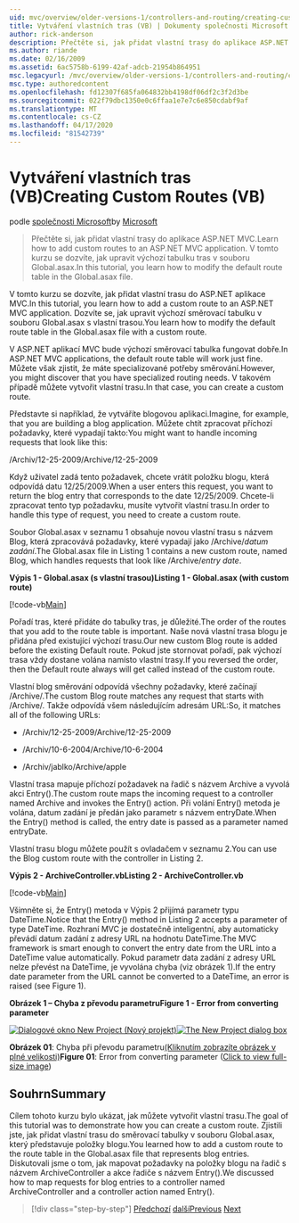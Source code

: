```yaml
---
uid: mvc/overview/older-versions-1/controllers-and-routing/creating-custom-routes-vb
title: Vytváření vlastních tras (VB) | Dokumenty společnosti Microsoft
author: rick-anderson
description: Přečtěte si, jak přidat vlastní trasy do aplikace ASP.NET MVC. V tomto kurzu se dozvíte, jak upravit výchozí tabulku tras v souboru Global.asax.
ms.author: riande
ms.date: 02/16/2009
ms.assetid: 6ac5758b-6199-42af-adcb-21954b864951
msc.legacyurl: /mvc/overview/older-versions-1/controllers-and-routing/creating-custom-routes-vb
msc.type: authoredcontent
ms.openlocfilehash: fd12307f685fa064832bb4198df06df2c3f2d3be
ms.sourcegitcommit: 022f79dbc1350e0c6ffaa1e7e7c6e850cdabf9af
ms.translationtype: MT
ms.contentlocale: cs-CZ
ms.lasthandoff: 04/17/2020
ms.locfileid: "81542739"
---
```

# <a name="creating-custom-routes-vb"></a><span data-ttu-id="414d8-104">Vytváření vlastních tras (VB)</span><span class="sxs-lookup"><span data-stu-id="414d8-104">Creating Custom Routes (VB)</span></span>

<span data-ttu-id="414d8-105">podle [společnosti Microsoft](https://github.com/microsoft)</span><span class="sxs-lookup"><span data-stu-id="414d8-105">by [Microsoft](https://github.com/microsoft)</span></span>

> <span data-ttu-id="414d8-106">Přečtěte si, jak přidat vlastní trasy do aplikace ASP.NET MVC.</span><span class="sxs-lookup"><span data-stu-id="414d8-106">Learn how to add custom routes to an ASP.NET MVC application.</span></span> <span data-ttu-id="414d8-107">V tomto kurzu se dozvíte, jak upravit výchozí tabulku tras v souboru Global.asax.</span><span class="sxs-lookup"><span data-stu-id="414d8-107">In this tutorial, you learn how to modify the default route table in the Global.asax file.</span></span>

<span data-ttu-id="414d8-108">V tomto kurzu se dozvíte, jak přidat vlastní trasu do ASP.NET aplikace MVC.</span><span class="sxs-lookup"><span data-stu-id="414d8-108">In this tutorial, you learn how to add a custom route to an ASP.NET MVC application.</span></span> <span data-ttu-id="414d8-109">Dozvíte se, jak upravit výchozí směrovací tabulku v souboru Global.asax s vlastní trasou.</span><span class="sxs-lookup"><span data-stu-id="414d8-109">You learn how to modify the default route table in the Global.asax file with a custom route.</span></span>

<span data-ttu-id="414d8-110">V ASP.NET aplikací MVC bude výchozí směrovací tabulka fungovat dobře.</span><span class="sxs-lookup"><span data-stu-id="414d8-110">In ASP.NET MVC applications, the default route table will work just fine.</span></span> <span data-ttu-id="414d8-111">Můžete však zjistit, že máte specializované potřeby směrování.</span><span class="sxs-lookup"><span data-stu-id="414d8-111">However, you might discover that you have specialized routing needs.</span></span> <span data-ttu-id="414d8-112">V takovém případě můžete vytvořit vlastní trasu.</span><span class="sxs-lookup"><span data-stu-id="414d8-112">In that case, you can create a custom route.</span></span>

<span data-ttu-id="414d8-113">Představte si například, že vytváříte blogovou aplikaci.</span><span class="sxs-lookup"><span data-stu-id="414d8-113">Imagine, for example, that you are building a blog application.</span></span> <span data-ttu-id="414d8-114">Můžete chtít zpracovat příchozí požadavky, které vypadají takto:</span><span class="sxs-lookup"><span data-stu-id="414d8-114">You might want to handle incoming requests that look like this:</span></span>

<span data-ttu-id="414d8-115">/Archiv/12-25-2009</span><span class="sxs-lookup"><span data-stu-id="414d8-115">/Archive/12-25-2009</span></span>

<span data-ttu-id="414d8-116">Když uživatel zadá tento požadavek, chcete vrátit položku blogu, která odpovídá datu 12/25/2009.</span><span class="sxs-lookup"><span data-stu-id="414d8-116">When a user enters this request, you want to return the blog entry that corresponds to the date 12/25/2009.</span></span> <span data-ttu-id="414d8-117">Chcete-li zpracovat tento typ požadavku, musíte vytvořit vlastní trasu.</span><span class="sxs-lookup"><span data-stu-id="414d8-117">In order to handle this type of request, you need to create a custom route.</span></span>

<span data-ttu-id="414d8-118">Soubor Global.asax v seznamu 1 obsahuje novou vlastní trasu s názvem Blog, která zpracovává požadavky, které vypadají jako /Archive/*datum zadání*.</span><span class="sxs-lookup"><span data-stu-id="414d8-118">The Global.asax file in Listing 1 contains a new custom route, named Blog, which handles requests that look like /Archive/*entry date*.</span></span>

<span data-ttu-id="414d8-119">**Výpis 1 - Global.asax (s vlastní trasou)**</span><span class="sxs-lookup"><span data-stu-id="414d8-119">**Listing 1 - Global.asax (with custom route)**</span></span>

[!code-vb[Main](creating-custom-routes-vb/samples/sample1.vb)]

<span data-ttu-id="414d8-120">Pořadí tras, které přidáte do tabulky tras, je důležité.</span><span class="sxs-lookup"><span data-stu-id="414d8-120">The order of the routes that you add to the route table is important.</span></span> <span data-ttu-id="414d8-121">Naše nová vlastní trasa blogu je přidána před existující výchozí trasu.</span><span class="sxs-lookup"><span data-stu-id="414d8-121">Our new custom Blog route is added before the existing Default route.</span></span> <span data-ttu-id="414d8-122">Pokud jste stornovat pořadí, pak výchozí trasa vždy dostane volána namísto vlastní trasy.</span><span class="sxs-lookup"><span data-stu-id="414d8-122">If you reversed the order, then the Default route always will get called instead of the custom route.</span></span>

<span data-ttu-id="414d8-123">Vlastní blog směrování odpovídá všechny požadavky, které začínají /Archive/.</span><span class="sxs-lookup"><span data-stu-id="414d8-123">The custom Blog route matches any request that starts with /Archive/.</span></span> <span data-ttu-id="414d8-124">Takže odpovídá všem následujícím adresám URL:</span><span class="sxs-lookup"><span data-stu-id="414d8-124">So, it matches all of the following URLs:</span></span>

- <span data-ttu-id="414d8-125">/Archiv/12-25-2009</span><span class="sxs-lookup"><span data-stu-id="414d8-125">/Archive/12-25-2009</span></span>

- <span data-ttu-id="414d8-126">/Archiv/10-6-2004</span><span class="sxs-lookup"><span data-stu-id="414d8-126">/Archive/10-6-2004</span></span>

- <span data-ttu-id="414d8-127">/Archiv/jablko</span><span class="sxs-lookup"><span data-stu-id="414d8-127">/Archive/apple</span></span>

<span data-ttu-id="414d8-128">Vlastní trasa mapuje příchozí požadavek na řadič s názvem Archive a vyvolá akci Entry().</span><span class="sxs-lookup"><span data-stu-id="414d8-128">The custom route maps the incoming request to a controller named Archive and invokes the Entry() action.</span></span> <span data-ttu-id="414d8-129">Při volání Entry() metoda je volána, datum zadání je předán jako parametr s názvem entryDate.</span><span class="sxs-lookup"><span data-stu-id="414d8-129">When the Entry() method is called, the entry date is passed as a parameter named entryDate.</span></span>

<span data-ttu-id="414d8-130">Vlastní trasu blogu můžete použít s ovladačem v seznamu 2.</span><span class="sxs-lookup"><span data-stu-id="414d8-130">You can use the Blog custom route with the controller in Listing 2.</span></span>

<span data-ttu-id="414d8-131">**Výpis 2 - ArchiveController.vb**</span><span class="sxs-lookup"><span data-stu-id="414d8-131">**Listing 2 - ArchiveController.vb**</span></span>

[!code-vb[Main](creating-custom-routes-vb/samples/sample2.vb)]

<span data-ttu-id="414d8-132">Všimněte si, že Entry() metoda v Výpis 2 přijímá parametr typu DateTime.</span><span class="sxs-lookup"><span data-stu-id="414d8-132">Notice that the Entry() method in Listing 2 accepts a parameter of type DateTime.</span></span> <span data-ttu-id="414d8-133">Rozhraní MVC je dostatečně inteligentní, aby automaticky převádí datum zadání z adresy URL na hodnotu DateTime.</span><span class="sxs-lookup"><span data-stu-id="414d8-133">The MVC framework is smart enough to convert the entry date from the URL into a DateTime value automatically.</span></span> <span data-ttu-id="414d8-134">Pokud parametr data zadání z adresy URL nelze převést na DateTime, je vyvolána chyba (viz obrázek 1).</span><span class="sxs-lookup"><span data-stu-id="414d8-134">If the entry date parameter from the URL cannot be converted to a DateTime, an error is raised (see Figure 1).</span></span>

<span data-ttu-id="414d8-135">**Obrázek 1 – Chyba z převodu parametru**</span><span class="sxs-lookup"><span data-stu-id="414d8-135">**Figure 1 - Error from converting parameter**</span></span>

<span data-ttu-id="414d8-136">[![Dialogové okno New Project (Nový projekt)](creating-custom-routes-vb/_static/image1.jpg)](creating-custom-routes-vb/_static/image1.png)</span><span class="sxs-lookup"><span data-stu-id="414d8-136">[![The New Project dialog box](creating-custom-routes-vb/_static/image1.jpg)](creating-custom-routes-vb/_static/image1.png)</span></span>

<span data-ttu-id="414d8-137">**Obrázek 01**: Chyba při převodu parametru[(Kliknutím zobrazíte obrázek v plné velikosti)](creating-custom-routes-vb/_static/image2.png)</span><span class="sxs-lookup"><span data-stu-id="414d8-137">**Figure 01**: Error from converting parameter ([Click to view full-size image](creating-custom-routes-vb/_static/image2.png))</span></span>

## <a name="summary"></a><span data-ttu-id="414d8-138">Souhrn</span><span class="sxs-lookup"><span data-stu-id="414d8-138">Summary</span></span>

<span data-ttu-id="414d8-139">Cílem tohoto kurzu bylo ukázat, jak můžete vytvořit vlastní trasu.</span><span class="sxs-lookup"><span data-stu-id="414d8-139">The goal of this tutorial was to demonstrate how you can create a custom route.</span></span> <span data-ttu-id="414d8-140">Zjistili jste, jak přidat vlastní trasu do směrovací tabulky v souboru Global.asax, který představuje položky blogu.</span><span class="sxs-lookup"><span data-stu-id="414d8-140">You learned how to add a custom route to the route table in the Global.asax file that represents blog entries.</span></span> <span data-ttu-id="414d8-141">Diskutovali jsme o tom, jak mapovat požadavky na položky blogu na řadič s názvem ArchiveController a akce řadiče s názvem Entry().</span><span class="sxs-lookup"><span data-stu-id="414d8-141">We discussed how to map requests for blog entries to a controller named ArchiveController and a controller action named Entry().</span></span>

> [!div class="step-by-step"]
> <span data-ttu-id="414d8-142">[Předchozí](asp-net-mvc-controller-overview-vb.md)
> [další](creating-a-route-constraint-vb.md)</span><span class="sxs-lookup"><span data-stu-id="414d8-142">[Previous](asp-net-mvc-controller-overview-vb.md)
[Next](creating-a-route-constraint-vb.md)</span></span>
